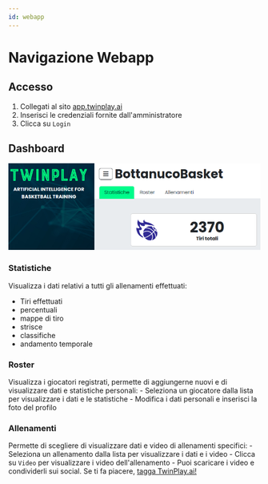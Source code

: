 ```yaml
---
id: webapp
---
```


# Navigazione Webapp

## Accesso

1. Collegati al sito [app.twinplay.ai](https://app.twinplay.ai)
2. Inserisci le credenziali fornite dall'amministratore
3. Clicca su `Login`

## Dashboard

![webapp-coach](/img/webapp-coach.png)

### Statistiche

Visualizza i dati relativi a tutti gli allenamenti effettuati:

- Tiri effettuati
- percentuali
- mappe di tiro
- strisce
- classifiche
- andamento temporale

### Roster

Visualizza i giocatori registrati, permette di aggiungerne nuovi e di visualizzare dati e statistiche personali:
    - Seleziona un giocatore dalla lista per visualizzare i dati e le statistiche
    - Modifica i dati personali e inserisci la foto del profilo

### Allenamenti

Permette di scegliere di visualizzare dati e video di allenamenti specifici:
    - Seleziona un allenamento dalla lista per visualizzare i dati e i video
    - Clicca su `Video` per visualizzare i video dell'allenamento
    - Puoi scaricare i video e condividerli sui social. Se ti fa piacere, <ins>tagga TwinPlay.ai!</ins>
